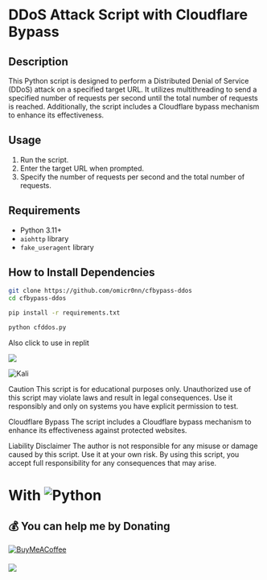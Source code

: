 # DDoS Attack Script with Cloudflare Bypass

## Description

This Python script is designed to perform a Distributed Denial of Service (DDoS) attack on a specified target URL. It utilizes multithreading to send a specified number of requests per second until the total number of requests is reached. Additionally, the script includes a Cloudflare bypass mechanism to enhance its effectiveness.

## Usage

1. Run the script.
2. Enter the target URL when prompted.
3. Specify the number of requests per second and the total number of requests.

## Requirements

- Python 3.11+
- `aiohttp` library
- `fake_useragent` library

## How to Install Dependencies

```bash
git clone https://github.com/omicr0nn/cfbypass-ddos
cd cfbypass-ddos
```
```bash
pip install -r requirements.txt
```
```bash
python cfddos.py
```

Also click to use in replit
<p align="left"><a href="https://replit.com/@omicr0n/cfbypass-ddos"><img src="https://skillicons.dev/icons?i=replit"></a></p>

![Kali](https://github.com/omicr0nn/cfbypass-for-ddos/blob/main/cfddos.png)

Caution
This script is for educational purposes only. Unauthorized use of this script may violate laws and result in legal consequences. Use it responsibly and only on systems you have explicit permission to test.

Cloudflare Bypass
The script includes a Cloudflare bypass mechanism to enhance its effectiveness against protected websites.

Liability Disclaimer
The author is not responsible for any misuse or damage caused by this script. Use it at your own risk. By using this script, you accept full responsibility for any consequences that may arise.


# With ![Python](https://img.shields.io/badge/python-3670A0?style=for-the-badge&logo=python&logoColor=ffdd54)

  ## 💰 You can help me by Donating
  [![BuyMeACoffee](https://img.shields.io/badge/Buy%20Me%20a%20Coffee-ffdd00?style=for-the-badge&logo=buy-me-a-coffee&logoColor=black)](https://www.buymeacoffee.com/omicr0n) 
####
[![](https://visitcount.itsvg.in/api?id=omicr0nn&icon=3&color=0)](https://visitcount.itsvg.in)
